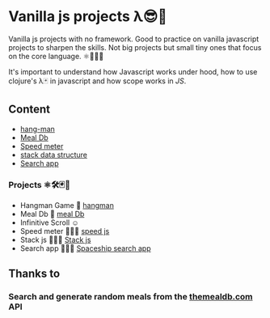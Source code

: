 # Vanilla js projects λ😎🚀

Vanilla js projects with no framework. Good to practice on vanilla javascript projects to sharpen the skills.
Not big projects but small tiny ones that focus on the core language. ⚛️💪🏻🤓

It's important to understand how Javascript works under hood, how to use clojure's λ🃏 in javascript and how scope works in _JS_.

## Content

- [hang-man](#search-app)
- [Meal Db](#mealdb)
- [Speed meter](#speed)
- [stack data structure](#stack)
- [Search app](#search-app)

### Projects ⚛️🛠🃏🤗

- Hangman Game 🐙 [hangman](https://codepen.io/legionista1994/pen/ExPdMZB) <a name = "hang-man"> </a>
- Meal Db 🌮 [meal Db](https://codepen.io/legionista1994/pen/PoNQQpP) <a name = "mealdb"> </a>
- Infinitive Scroll ☺️
- Speed meter 🧚🏻‍♂️ [speed js](https://codepen.io/legionista1994/pen/xxZyBdK) <a name = "speed"> </a>
- Stack js 🧚🏻‍🍛 [Stack js](https://codepen.io/legionista1994/pen/dyGrKEe) <a name = "stack"> </a>
- Search app 🧚🏻‍🍛 [Spaceship search app](https://codepen.io/legionista1994/pen/qBZxPJz) <a name = "search-app"> </a>

## Thanks to

### Search and generate random meals from the [themealdb.com](www.themealdb.com) API <a name = "mealdb"> </a>

